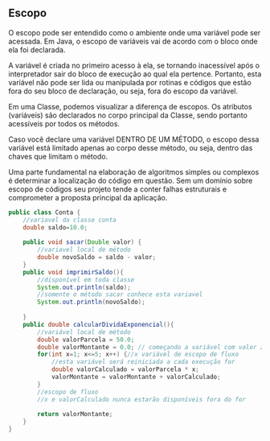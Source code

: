 ## Escopo
O escopo pode ser entendido como o ambiente onde uma variável pode ser acessada.
Em Java, o escopo de variáveis vai de acordo com o bloco onde ela foi declarada.

A variável é criada no primeiro acesso à ela, se tornando inacessível após o
interpretador sair do bloco de execução ao qual ela pertence. Portanto, esta variável
não pode ser lida ou manipulada por rotinas e códigos que estão fora do seu bloco de
declaração, ou seja, fora do escopo da variável.

Em uma Classe, podemos visualizar a diferença de escopos. Os atributos (variáveis)
são declarados no corpo principal da Classe, sendo portanto acessíveis por todos os métodos.

Caso você declare uma variável DENTRO DE UM MÉTODO, o escopo dessa variável está limitado
apenas ao corpo desse método, ou seja, dentro das chaves que limitam o método.

Uma parte fundamental na elaboração de algoritmos simples ou complexos é determinar a
localização do código em questão. Sem um domínio sobre escopo de códigos seu projeto
tende a conter falhas estruturais e comprometer a proposta principal da aplicação.

```java
public class Conta {
	//variavel da classe conta
	double saldo=10.0;
	
	public void sacar(Double valor) {
		//variavel local de método
		double novoSaldo = saldo - valor;
	}
	public void imprimirSaldo(){
		//disponível em toda classe
		System.out.println(saldo);
		//somente o método sacar conhece esta variavel
		System.out.println(novoSaldo);
	
	}
	public double calcularDividaExponencial(){
		//variável local de método
		double valorParcela = 50.0;
		double valorMontante = 0.0; // começando a variável com valor zero
		for(int x=1; x<=5; x++) {//x variável de escopo de fluxo
			//esta variável será reiniciada a cada execução for
			double valorCalculado = valorParcela * x;
			valorMontante = valorMontante + valorCalculado;
		}
		//escopo de fluxo
		//x e valorCalculado nunca estarão disponíveis fora do for
		
		return valorMontante;
	}
}
```